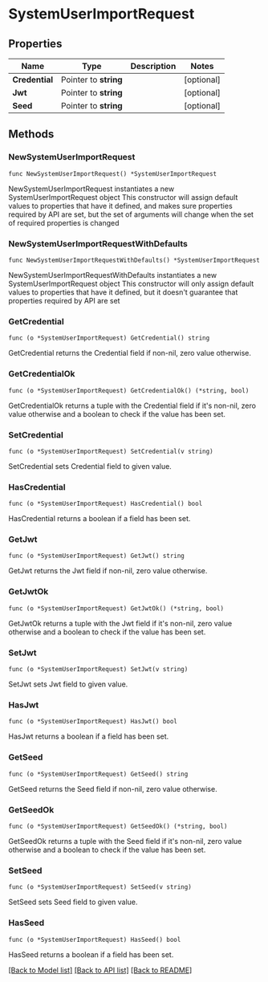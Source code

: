 # SystemUserImportRequest

## Properties

Name | Type | Description | Notes
------------ | ------------- | ------------- | -------------
**Credential** | Pointer to **string** |  | [optional] 
**Jwt** | Pointer to **string** |  | [optional] 
**Seed** | Pointer to **string** |  | [optional] 

## Methods

### NewSystemUserImportRequest

`func NewSystemUserImportRequest() *SystemUserImportRequest`

NewSystemUserImportRequest instantiates a new SystemUserImportRequest object
This constructor will assign default values to properties that have it defined,
and makes sure properties required by API are set, but the set of arguments
will change when the set of required properties is changed

### NewSystemUserImportRequestWithDefaults

`func NewSystemUserImportRequestWithDefaults() *SystemUserImportRequest`

NewSystemUserImportRequestWithDefaults instantiates a new SystemUserImportRequest object
This constructor will only assign default values to properties that have it defined,
but it doesn't guarantee that properties required by API are set

### GetCredential

`func (o *SystemUserImportRequest) GetCredential() string`

GetCredential returns the Credential field if non-nil, zero value otherwise.

### GetCredentialOk

`func (o *SystemUserImportRequest) GetCredentialOk() (*string, bool)`

GetCredentialOk returns a tuple with the Credential field if it's non-nil, zero value otherwise
and a boolean to check if the value has been set.

### SetCredential

`func (o *SystemUserImportRequest) SetCredential(v string)`

SetCredential sets Credential field to given value.

### HasCredential

`func (o *SystemUserImportRequest) HasCredential() bool`

HasCredential returns a boolean if a field has been set.

### GetJwt

`func (o *SystemUserImportRequest) GetJwt() string`

GetJwt returns the Jwt field if non-nil, zero value otherwise.

### GetJwtOk

`func (o *SystemUserImportRequest) GetJwtOk() (*string, bool)`

GetJwtOk returns a tuple with the Jwt field if it's non-nil, zero value otherwise
and a boolean to check if the value has been set.

### SetJwt

`func (o *SystemUserImportRequest) SetJwt(v string)`

SetJwt sets Jwt field to given value.

### HasJwt

`func (o *SystemUserImportRequest) HasJwt() bool`

HasJwt returns a boolean if a field has been set.

### GetSeed

`func (o *SystemUserImportRequest) GetSeed() string`

GetSeed returns the Seed field if non-nil, zero value otherwise.

### GetSeedOk

`func (o *SystemUserImportRequest) GetSeedOk() (*string, bool)`

GetSeedOk returns a tuple with the Seed field if it's non-nil, zero value otherwise
and a boolean to check if the value has been set.

### SetSeed

`func (o *SystemUserImportRequest) SetSeed(v string)`

SetSeed sets Seed field to given value.

### HasSeed

`func (o *SystemUserImportRequest) HasSeed() bool`

HasSeed returns a boolean if a field has been set.


[[Back to Model list]](../README.md#documentation-for-models) [[Back to API list]](../README.md#documentation-for-api-endpoints) [[Back to README]](../README.md)


